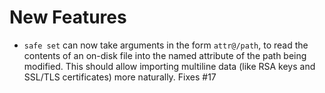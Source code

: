 # New Features

- `safe set` can now take arguments in the form `attr@/path`, to
  read the contents of an on-disk file into the named attribute of
  the path being modified.  This should allow importing multiline
  data (like RSA keys and SSL/TLS certificates) more naturally.
  Fixes #17
